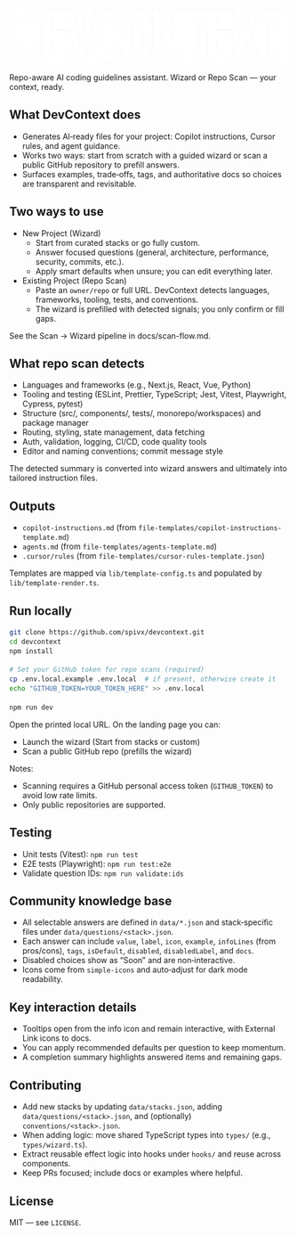 ![devcontext logo](public/logo.png)

Repo-aware AI coding guidelines assistant. Wizard or Repo Scan — your context, ready.

## What DevContext does
- Generates AI‑ready files for your project: Copilot instructions, Cursor rules, and agent guidance.
- Works two ways: start from scratch with a guided wizard or scan a public GitHub repository to prefill answers.
- Surfaces examples, trade‑offs, tags, and authoritative docs so choices are transparent and revisitable.

## Two ways to use
- New Project (Wizard)
  - Start from curated stacks or go fully custom.
  - Answer focused questions (general, architecture, performance, security, commits, etc.).
  - Apply smart defaults when unsure; you can edit everything later.
- Existing Project (Repo Scan)
  - Paste an `owner/repo` or full URL. DevContext detects languages, frameworks, tooling, tests, and conventions.
  - The wizard is prefilled with detected signals; you only confirm or fill gaps.

See the Scan → Wizard pipeline in docs/scan-flow.md.

## What repo scan detects
- Languages and frameworks (e.g., Next.js, React, Vue, Python)
- Tooling and testing (ESLint, Prettier, TypeScript; Jest, Vitest, Playwright, Cypress, pytest)
- Structure (src/, components/, tests/, monorepo/workspaces) and package manager
- Routing, styling, state management, data fetching
- Auth, validation, logging, CI/CD, code quality tools
- Editor and naming conventions; commit message style

The detected summary is converted into wizard answers and ultimately into tailored instruction files.

## Outputs
- `copilot-instructions.md` (from `file-templates/copilot-instructions-template.md`)
- `agents.md` (from `file-templates/agents-template.md`)
- `.cursor/rules` (from `file-templates/cursor-rules-template.json`)

Templates are mapped via `lib/template-config.ts` and populated by `lib/template-render.ts`.

## Run locally
```bash
git clone https://github.com/spivx/devcontext.git
cd devcontext
npm install

# Set your GitHub token for repo scans (required)
cp .env.local.example .env.local  # if present, otherwise create it
echo "GITHUB_TOKEN=YOUR_TOKEN_HERE" >> .env.local

npm run dev
```
Open the printed local URL. On the landing page you can:
- Launch the wizard (Start from stacks or custom)
- Scan a public GitHub repo (prefills the wizard)

Notes:
- Scanning requires a GitHub personal access token (`GITHUB_TOKEN`) to avoid low rate limits.
- Only public repositories are supported.

## Testing
- Unit tests (Vitest): `npm run test`
- E2E tests (Playwright): `npm run test:e2e`
- Validate question IDs: `npm run validate:ids`

## Community knowledge base
- All selectable answers are defined in `data/*.json` and stack‑specific files under `data/questions/<stack>.json`.
- Each answer can include `value`, `label`, `icon`, `example`, `infoLines` (from pros/cons), `tags`, `isDefault`, `disabled`, `disabledLabel`, and `docs`.
- Disabled choices show as “Soon” and are non‑interactive.
- Icons come from `simple-icons` and auto‑adjust for dark mode readability.

## Key interaction details
- Tooltips open from the info icon and remain interactive, with External Link icons to docs.
- You can apply recommended defaults per question to keep momentum.
- A completion summary highlights answered items and remaining gaps.

## Contributing
- Add new stacks by updating `data/stacks.json`, adding `data/questions/<stack>.json`, and (optionally) `conventions/<stack>.json`.
- When adding logic: move shared TypeScript types into `types/` (e.g., `types/wizard.ts`).
- Extract reusable effect logic into hooks under `hooks/` and reuse across components.
- Keep PRs focused; include docs or examples where helpful.

## License
MIT — see `LICENSE`.
